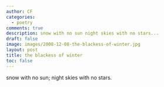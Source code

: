 ```yaml
---
author: CF
categories:
  - poetry
comments: true
description: snow with no sun night skies with no stars...
draft: false
image: images/2008-12-08-the-blackess-of-winter.jpg
layout: post
title: the blackess of winter
toc: false
---
```

    
snow with no sun; night skies with no stars.    
